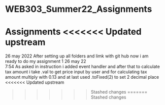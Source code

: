 # WEB303_Summer22_Assignments
 Assignments
<<<<<<< Updated upstream
=======
26 may 2022
After setting up all folders and limk with git hub now i am ready to do my assignment 1
26 may 22  
7:54
As asked in instruction i added event handler 
and after that to calculate tax amount i take .val to get price input by user and for calculating tax amount multiply with 0.13
and at last used .toFixed(2) to set 2 decimal place
<<<<<<< Updated upstream
>>>>>>> Stashed changes
=======
>>>>>>> Stashed changes
